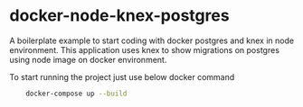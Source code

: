 # docker-node-knex-postgres
A boilerplate example to start coding with docker postgres and knex in node environment.
This application uses knex to show migrations on postgres using node image on docker environment.

To start running the project just use below docker command
```bash
    docker-compose up --build
```

